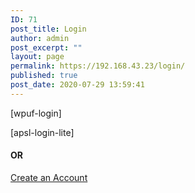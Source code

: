 ```yaml
---
ID: 71
post_title: Login
author: admin
post_excerpt: ""
layout: page
permalink: https://192.168.43.23/login/
published: true
post_date: 2020-07-29 13:59:41
---
```

<p>[wpuf-login]</p>
<p>[apsl-login-lite]</p>
<h4>OR</h4>
<p><a href="https://192.168.43.23/register/">Create an Account</a></p>

<!-- wp:paragraph -->
<p></p>
<!-- /wp:paragraph -->